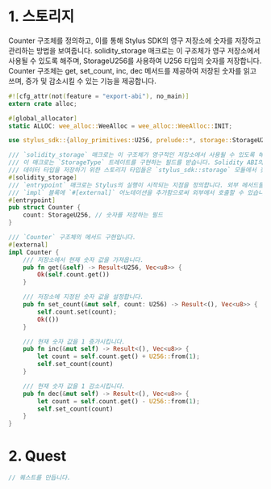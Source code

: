 # 1. 스토리지

Counter 구조체를 정의하고, 이를 통해 Stylus SDK의 영구 저장소에 숫자를 저장하고 관리하는 방법을 보여줍니다. solidity_storage 매크로는 이 구조체가 영구 저장소에서 사용될 수 있도록 해주며, StorageU256를 사용하여 U256 타입의 숫자를 저장합니다. Counter 구조체는 get, set_count, inc, dec 메서드를 제공하여 저장된 숫자를 읽고 쓰며, 증가 및 감소시킬 수 있는 기능을 제공합니다.

```rust
#![cfg_attr(not(feature = "export-abi"), no_main)]
extern crate alloc;

#[global_allocator]
static ALLOC: wee_alloc::WeeAlloc = wee_alloc::WeeAlloc::INIT;

use stylus_sdk::{alloy_primitives::U256, prelude::*, storage::StorageU256};

/// `solidity_storage` 매크로는 이 구조체가 영구적인 저장소에서 사용될 수 있도록 해줍니다.
/// 이 매크로는 `StorageType` 트레이트를 구현하는 필드를 받습니다. Solidity ABI의 기본
/// 데이터 타입을 저장하기 위한 스토리지 타입들은 `stylus_sdk::storage` 모듈에서 찾을 수 있습니다.
#[solidity_storage]
/// `entrypoint` 매크로는 Stylus의 실행이 시작되는 지점을 정의합니다. 외부 메서드들은 이 구조체의
/// `impl` 블록에 `#[external]` 어노테이션을 추가함으로써 외부에서 호출할 수 있습니다.
#[entrypoint]
pub struct Counter {
    count: StorageU256, // 숫자를 저장하는 필드
}

/// `Counter` 구조체의 메서드 구현입니다.
#[external]
impl Counter {
    /// 저장소에서 현재 숫자 값을 가져옵니다.
    pub fn get(&self) -> Result<U256, Vec<u8>> {
        Ok(self.count.get())
    }

    /// 저장소에 지정된 숫자 값을 설정합니다.
    pub fn set_count(&mut self, count: U256) -> Result<(), Vec<u8>> {
        self.count.set(count);
        Ok(())
    }

    /// 현재 숫자 값을 1 증가시킵니다.
    pub fn inc(&mut self) -> Result<(), Vec<u8>> {
        let count = self.count.get() + U256::from(1);
        self.set_count(count)
    }

    /// 현재 숫자 값을 1 감소시킵니다.
    pub fn dec(&mut self) -> Result<(), Vec<u8>> {
        let count = self.count.get() - U256::from(1);
        self.set_count(count)
    }
}

```

# 2. Quest

```rust
// 퀘스트를 만듭니다.
```
